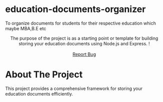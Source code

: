 # education-documents-organizer

To organize documents for students for their respective education which maybe MBA,B.E etc

<p align="center">
    The purpose of the project is as a starting point or template for building storing your education documents using Node.js and Express. !
    <br />
    <br />
    <a href="https://github.com/vijeth-simha/education-documents-organizer/issues">Report Bug</a>
  </p>


# About The Project

This project provides a comprehensive framework for storing your education documents efficiently.